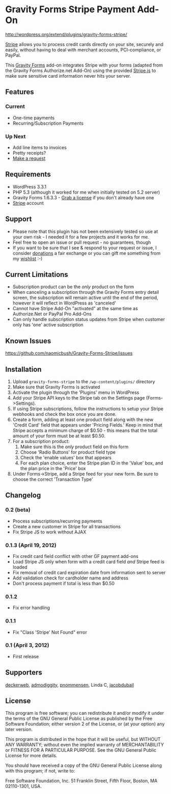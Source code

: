 # Gravity Forms Stripe Payment Add-On
http://wordpress.org/extend/plugins/gravity-forms-stripe/

[Stripe](https://stripe.com) allows you to process credit cards directly on your site, securely and easily, without having to deal with merchant accounts, PCI-compliance, or PayPal.

This [Gravity Forms](http://naomicbush.com/getgravityforms) add-on integrates Stripe with your forms (adapted from the Gravity Forms Authorize.net Add-On) using the provided [Stripe.js](https://stripe.com/docs/stripe.js) to make sure sensitive card information never hits your server.

## Features
### Current
* One-time payments
* Recurring/Subscription Payments

### Up Next
* Add line items to invoices
* Pretty receipts?
* [Make a request](http://naomicbush.com/gravity-forms-stripe-add-on/)

## Requirements
* WordPress 3.3.1
* PHP 5.3 (although it worked for me when initially tested on 5.2 server)
* Gravity Forms 1.6.3.3 - [Grab a license](http://naomicbush.com/getgravityforms "purchase Gravity Forms!") if you don't already have one
* [Stripe](https://stripe.com) account

## Support
* Please note that this plugin has not been extensively tested so use at your own risk - I needed it for a few projects and it works for me.
* Feel free to open an issue or pull request - no guarantees, though
* If you want to be sure that I see & respond to your request or issue, I consider [donations](http://naomicbush.com) a fair exchange or you can gift me something from my [wishlist](http://amzn.com/w/AHME2QWE75ES) :-)

## Current Limitations
* Subscription product can be the *only* product on the form
* When canceling a subscription through the Gravity Forms entry detail screen, the subscription will remain active until the end of the period, however it will reflect in WordPress as 'canceled'
* Cannot have Stripe Add-On "activated" at the same time as Authorize.Net or PayPal Pro Add-Ons
* Can only handle subscription status updates from Stripe when customer only has 'one' active subscription

## Known Issues
https://github.com/naomicbush/Gravity-Forms-Stripe/issues

## Installation

1. Upload `gravity-forms-stripe` to the `/wp-content/plugins/` directory
2. Make sure that Gravity Forms is activated
3. Activate the plugin through the 'Plugins' menu in WordPress
4. Add your Stripe API keys to the Stripe tab on the Settings page (Forms->Settings).
5. If using Stripe subscriptions, follow the instructions to setup your Stripe webhooks and check the box once you are done.
6. Create a form, adding at least one product field along with the new 'Credit Card' field that appears under 'Pricing Fields.' Keep in mind that Stripe accepts a minimum charge of $0.50 - this means that the total amount of your form must be at least $0.50.
7. For a subscription product:
    1. Make sure this is the *only* product field on this form
    2. Choose 'Radio Buttons' for product field type
    3. Check the 'enable values' box that appears
    4. For each plan choice, enter the Stripe plan ID in the 'Value' box, and the plan price in the 'Price' box
8. Under Forms->Stripe, add a Stripe feed for your new form. Be sure to choose the correct 'Transaction Type'

## Changelog
### 0.2 (beta)
* Process subscriptions/recurring payments
* Create a new customer in Stripe for all transactions
* Fix Stripe JS to work without AJAX

### 0.1.3 (April 19, 2012)
* Fix credit card field conflict with other GF payment add-ons
* Load Stripe JS only when form with a credit card field *and* Stripe feed is loaded
* Fix removal of credit card expiration date from information sent to server
* Add validation check for cardholder name and address
* Don't process payment if total is less than $0.50

### 0.1.2
* Fix error handling

### 0.1.1
* Fix "Class 'Stripe' Not Found" error

### 0.1 (April 3, 2012)
* First release

## Supporters

[deckerweb](https://github.com/deckerweb), [admodiggity](https://github.com/admodiggity), [pnommensen](https://github.com/pnommensen), Linda C, [jacobdubail](https://github.com/jacobdubail)

## License
This program is free software; you can redistribute it and/or modify it under the terms of the GNU General Public License as published by the Free Software Foundation; either version 2 of the License, or (at your option) any later version.

This program is distributed in the hope that it will be useful, but WITHOUT ANY WARRANTY; without even the implied warranty of MERCHANTABILITY or FITNESS FOR A PARTICULAR PURPOSE. See the GNU General Public License for more details.

You should have received a copy of the GNU General Public License along with this program; if not, write to:

Free Software Foundation, Inc. 51 Franklin Street, Fifth Floor, Boston, MA 02110-1301, USA.